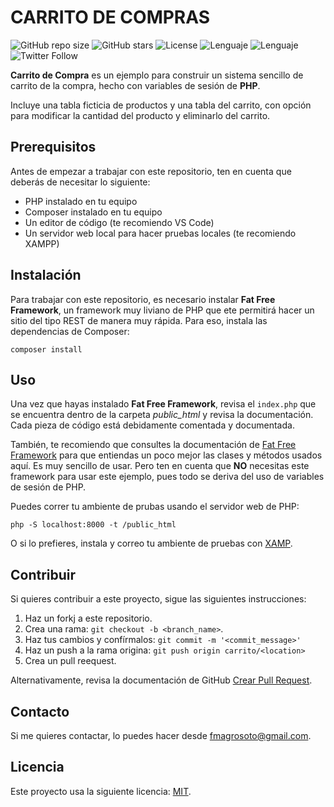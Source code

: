 # CARRITO DE COMPRAS

![GitHub repo size](https://img.shields.io/github/repo-size/fmagrosoto/carrito)
![GitHub stars](https://img.shields.io/github/stars/fmagrosoto/carrito?style=social)
![License](https://img.shields.io/badge/LICENSE-MIT-green)
![Lenguaje](https://img.shields.io/badge/PHP-True-blue)
![Lenguaje](https://img.shields.io/badge/Composer-True-blue)
![Twitter Follow](https://img.shields.io/twitter/follow/fmagrosoto?style=social)

**Carrito de Compra** es un ejemplo para construir un sistema
sencillo de carrito de la compra, hecho con variables de sesión de **PHP**.

Incluye una tabla ficticia de productos y una tabla del carrito, con
opción para modificar la cantidad del producto y eliminarlo del carrito.

## Prerequisitos

Antes de empezar a trabajar con este repositorio, ten en cuenta que
deberás de necesitar lo siguiente:

* PHP instalado en tu equipo
* Composer instalado en tu equipo
* Un editor de código (te recomiendo VS Code)
* Un servidor web local para hacer pruebas locales (te recomiendo XAMPP)

## Instalación

Para trabajar con este repositorio, es necesario instalar **Fat Free Framework**, un framework muy liviano de PHP que ete permitirá hacer un
sitio del tipo REST de manera muy rápida. Para eso, instala las dependencias de Composer:

```composer install```

## Uso

Una vez que hayas instalado **Fat Free Framework**, revisa el ```index.php```
que se encuentra dentro de la carpeta *public_html* y revisa la documentación. Cada pieza de código está debidamente comentada y documentada.

También, te recomiendo que consultes la documentación de [Fat Free Framework](https://fatfreeframework.com/3.6/home) para que entiendas un poco mejor las clases y métodos usados aquí. Es muy sencillo de usar. Pero ten en cuenta que **NO** necesitas este framework para usar este ejemplo, pues todo se deriva del uso de variables de sesión de PHP.

Puedes correr tu ambiente de prubas usando el servidor web de PHP:

```php -S localhost:8000 -t /public_html```

O si lo prefieres, instala y correo tu ambiente de pruebas con [XAMP](https://www.apachefriends.org/es/index.html).

## Contribuir

Si quieres contribuir a este proyecto, sigue las siguientes instrucciones:

1. Haz un forkj a este repositorio.
2. Crea una rama: `git checkout -b <branch_name>`.
3. Haz tus cambios y confírmalos: `git commit -m '<commit_message>'`
4. Haz  un push a la rama origina: `git push origin carrito/<location>`
5. Crea un pull reequest.

Alternativamente, revisa la documentación de GitHub [Crear Pull Request](https://help.github.com/en/github/collaborating-with-issues-and-pull-requests/creating-a-pull-request).

## Contacto

Si me quieres contactar, lo puedes hacer desde <fmagrosoto@gmail.com>.

## Licencia

Este proyecto usa la siguiente licencia: [MIT](LICENSE).
